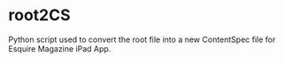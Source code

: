 # root2CS

Python script used to convert the root file into a new ContentSpec file for Esquire Magazine iPad App.